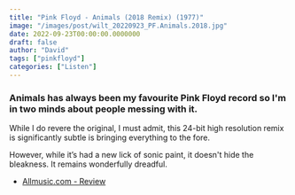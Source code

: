 ```yaml
---
title: "Pink Floyd - Animals (2018 Remix) (1977)"
image: "/images/post/wilt_20220923_PF.Animals.2018.jpg"
date: 2022-09-23T00:00:00.0000000
draft: false
author: "David"
tags: ["pinkfloyd"]
categories: ["Listen"]
---
```

### Animals has always been my favourite Pink Floyd record so I'm in two minds about people messing with it.

 While I do revere the original, I must admit, this 24-bit high resolution remix is significantly subtle is bringing everything to the fore. 

 However, while it’s had a new lick of sonic paint, it doesn't hide the bleakness. It remains wonderfully dreadful.

-  [Allmusic.com - Review](https://www.allmusic.com/album/animals-mw0000191390)